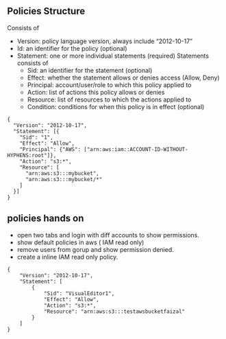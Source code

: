 ## Policies Structure

Consists of
- Version: policy language version, always include “2012-10-17”
- Id: an identifier for the policy (optional)
- Statement: one or more individual statements (required)
Statements consists of
    - Sid: an identifier for the statement (optional)
    - Effect: whether the statement allows or denies access (Allow, Deny)
    - Principal: account/user/role to which this policy applied to
    - Action: list of actions this policy allows or denies
    - Resource: list of resources to which the actions applied to
    - Condition: conditions for when this policy is in effect (optional)

```
{
  "Version": "2012-10-17",
  "Statement": [{
    "Sid": "1",
    "Effect": "Allow",
    "Principal": {"AWS": ["arn:aws:iam::ACCOUNT-ID-WITHOUT-HYPHENS:root"]},
    "Action": "s3:*",
    "Resource": [
      "arn:aws:s3:::mybucket",
      "arn:aws:s3:::mybucket/*"
    ]
  }]
}
```

## policies hands on

- open two tabs and login with diff accounts to show permissions.
- show default policies in aws ( IAM read only)
- remove users from gorup and show permission denied.
- create a inline IAM read only policy.

```
{
    "Version": "2012-10-17",
    "Statement": [
        {
            "Sid": "VisualEditor1",
            "Effect": "Allow",
            "Action": "s3:*",
            "Resource": "arn:aws:s3:::testawsbucketfaizal"
        }
    ]
}
```

